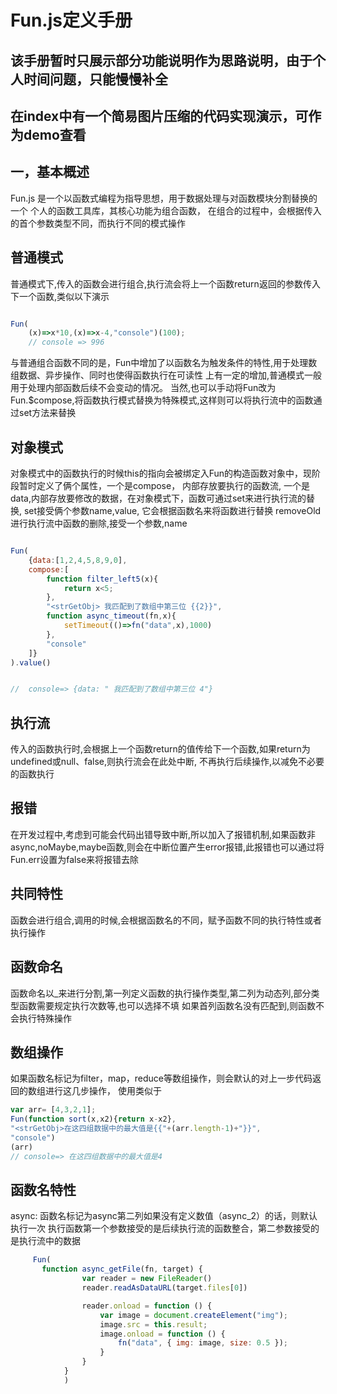 # Fun.js定义手册 

## 该手册暂时只展示部分功能说明作为思路说明，由于个人时间问题，只能慢慢补全
## 在index中有一个简易图片压缩的代码实现演示，可作为demo查看

## 一，基本概述
Fun.js 是一个以函数式编程为指导思想，用于数据处理与对函数模块分割替换的一个 个人的函数工具库，其核心功能为组合函数，
在组合的过程中，会根据传入的首个参数类型不同，而执行不同的模式操作

## 普通模式
普通模式下,传入的函数会进行组合,执行流会将上一个函数return返回的参数传入下一个函数,类似以下演示

```javascript

Fun(
    (x)=>x*10,(x)=>x-4,"console")(100);
    // console => 996

```
与普通组合函数不同的是，Fun中增加了以函数名为触发条件的特性,用于处理数组数据、异步操作、同时也使得函数执行在可读性
上有一定的增加,普通模式一般用于处理内部函数后续不会变动的情况。
当然,也可以手动将Fun改为Fun.$compose,将函数执行模式替换为特殊模式,这样则可以将执行流中的函数通过set方法来替换

## 对象模式
对象模式中的函数执行的时候this的指向会被绑定入Fun的构造函数对象中，现阶段暂时定义了俩个属性，一个是compose，
内部存放要执行的函数流, 一个是data,内部存放要修改的数据，在对象模式下，函数可通过set来进行执行流的替换,
set接受俩个参数name,value, 它会根据函数名来将函数进行替换
removeOld进行执行流中函数的删除,接受一个参数,name


```javascript

Fun(
    {data:[1,2,4,5,8,9,0],
    compose:[
        function filter_left5(x){
            return x<5;
        },
        "<strGetObj> 我匹配到了数组中第三位 {{2}}",
        function async_timeout(fn,x){
            setTimeout(()=>fn("data",x),1000)
        },
        "console"
    ]}
).value()


//  console=> {data: " 我匹配到了数组中第三位 4"}

```

## 执行流 
传入的函数执行时,会根据上一个函数return的值传给下一个函数,如果return为undefined或null、false,则执行流会在此处中断,
不再执行后续操作,以减免不必要的函数执行

## 报错
在开发过程中,考虑到可能会代码出错导致中断,所以加入了报错机制,如果函数非
async,noMaybe,maybe函数,则会在中断位置产生error报错,此报错也可以通过将Fun.err设置为false来将报错去除


## 共同特性
函数会进行组合,调用的时候,会根据函数名的不同，赋予函数不同的执行特性或者执行操作

## 函数命名
函数命名以_来进行分割,第一列定义函数的执行操作类型,第二列为动态列,部分类型函数需要规定执行次数等,也可以选择不填
如果首列函数名没有匹配到,则函数不会执行特殊操作

## 数组操作
如果函数名标记为filter，map，reduce等数组操作，则会默认的对上一步代码返回的数组进行这几步操作，
使用类似于

```javascript
var arr= [4,3,2,1];
Fun(function sort(x,x2){return x-x2},
"<strGetObj>在这四组数据中的最大值是{{"+(arr.length-1)+"}}",
"console")
(arr)
// console=> 在这四组数据中的最大值是4
```

## 函数名特性
async: 函数名标记为async第二列如果没有定义数值（async_2）的话，则默认执行一次
执行函数第一个参数接受的是后续执行流的函数整合，第二参数接受的是执行流中的数据

```javascript
     Fun(
       function async_getFile(fn, target) {
                var reader = new FileReader()
                reader.readAsDataURL(target.files[0])

                reader.onload = function () {
                    var image = document.createElement("img");
                    image.src = this.result;
                    image.onload = function () {
                        fn("data", { img: image, size: 0.5 });
                    }
                }
            }
            )
```


